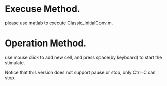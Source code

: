 # Execuse Method.

please use matlab to execute Classic_InitialConv.m.

# Operation Method.

use mouse click to add new cell, and press space(by keyboard) to start the stimulate.

Notice that this version does not support pause or stop, only Ctrl+C can stop.

